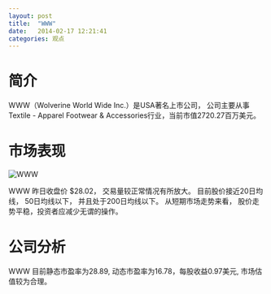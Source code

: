 ```yaml
---
layout: post
title:  "WWW"
date:   2014-02-17 12:21:41
categories: 观点
---
```


# 简介
WWW（Wolverine World Wide Inc.）是USA著名上市公司，
公司主要从事Textile - Apparel Footwear & Accessories行业，当前市值2720.27百万美元。

# 市场表现

![WWW](http://finviz.com/chart.ashx?t=WWW&ty=c&ta=1&p=d&s=l)

WWW 昨日收盘价 $28.02，
交易量较正常情况有所放大。
目前股价接近20日均线，
50日均线以下，
并且处于200日均线以下。
从短期市场走势来看，
股价走势平稳，投资者应减少无谓的操作。

# 公司分析
WWW 目前静态市盈率为28.89, 动态市盈率为16.78，每股收益0.97美元,
市场估值较为合理。
